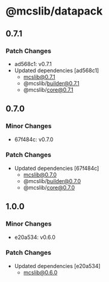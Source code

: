 # @mcslib/datapack

## 0.7.1

### Patch Changes

- ad568c1: v0.7.1
- Updated dependencies [ad568c1]
  - mcslib@0.7.1
  - @mcslib/builder@0.7.1
  - @mcslib/core@0.7.1

## 0.7.0

### Minor Changes

- 67f484c: v0.7.0

### Patch Changes

- Updated dependencies [67f484c]
  - mcslib@0.7.0
  - @mcslib/builder@0.7.0
  - @mcslib/core@0.7.0

## 1.0.0

### Minor Changes

- e20a534: v0.6.0

### Patch Changes

- Updated dependencies [e20a534]
  - mcslib@0.6.0
